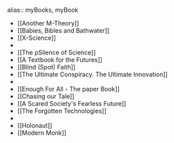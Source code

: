 alias:: myBooks, myBook

- [[Another M-Theory]]
- [[Babies, Bibles and Bathwater]]
- [[X-Science]]
-
- [[The pSilence of Science]]
- [[A Textbook for the Futures]]
- [[Blind (Spot) Faith]]
- [[The Ultimate Conspiracy. The Ultimate Innovation]]
-
- [[Enough For All - The paper Book]]
- [[Chasing our Tale]]
- [[A Scared Society's Fearless Future]]
- [[The Forgotten Technologies]]
-
- [[Holonaut]]
- [[Modern Monk]]